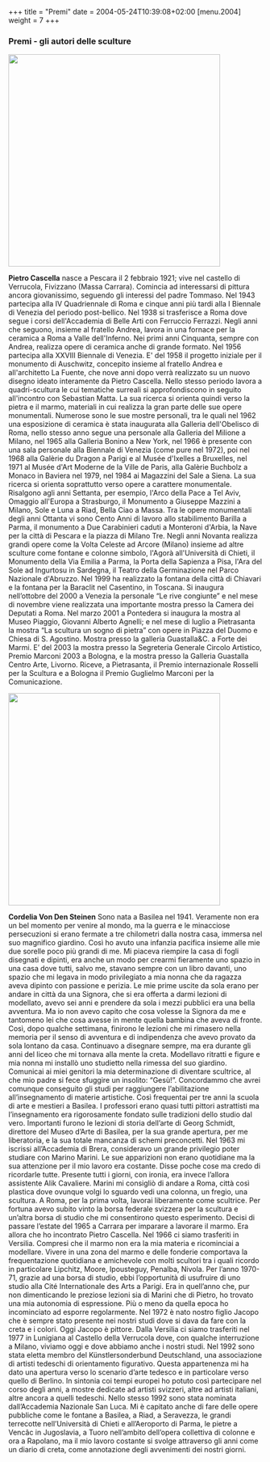 +++
title = "Premi"
date = 2004-05-24T10:39:08+02:00
[menu.2004]
weight = 7 
+++
### Premi -  gli autori delle sculture

<img src="/img/premi_2004_1.jpg" width="420">

**Pietro Cascella** nasce a Pescara il 2 febbraio 1921; vive nel castello di Verrucola, Fivizzano (Massa Carrara). Comincia ad interessarsi di pittura ancora giovanissimo, seguendo gli interessi del padre Tommaso. Nel 1943 partecipa alla IV Quadriennale di Roma e cinque anni più tardi alla I Biennale di Venezia del periodo post-bellico.
Nel 1938 si trasferisce a Roma dove segue i corsi dell'Accademia di Belle Arti con Ferruccio Ferrazzi.
Negli anni che seguono, insieme al fratello Andrea, lavora in una fornace per la ceramica a Roma a Valle dell'Inferno. Nei primi anni Cinquanta, sempre con Andrea, realizza opere di ceramica anche di grande formato.
Nel 1956 partecipa alla XXVIII Biennale di Venezia. E' del 1958 il progetto iniziale per il monumento di Auschwitz, concepito insieme al fratello Andrea e all'architetto La Fuente, che nove anni dopo verrà realizzato su un nuovo disegno ideato interamente da Pietro Cascella.
Nello stesso periodo lavora a quadri-scultura le cui tematiche surreali si approfondiscono in seguito all'incontro con Sebastian Matta. La sua ricerca si orienta quindi verso la pietra e il marmo, materiali in cui realizza la gran parte delle sue opere monumentali.
Numerose sono le sue mostre personali, tra le quali nel 1962 una esposizione di ceramica è stata inaugurata alla Galleria dell'Obelisco di Roma, nello stesso anno segue una personale alla Galleria del Milione a Milano, nel 1965 alla Galleria Bonino a New York, nel 1966 è presente con una sala personale alla Biennale di Venezia (come pure nel 1972), poi nel 1968 alla Galèrie du Dragon a Parigi e al Musée d'Ixelles a Bruxelles, nel 1971 al Musée d'Art Moderne de la Ville de Paris, alla Galèrie Buchbolz a Monaco in Baviera nel 1979, nel 1984 ai Magazzini del Sale a Siena. La sua ricerca si orienta soprattutto verso opere a carattere monumentale.
Risalgono agli anni Settanta, per esempio, l'Arco della Pace a Tel Aviv, Omaggio all'Europa a Strasburgo, il Monumento a Giuseppe Mazzini a Milano, Sole e Luna a Riad, Bella Ciao a Massa. Tra le opere monumentali degli anni Ottanta vi sono Cento Anni di lavoro allo stabilimento Barilla a Parma, il monumento a Due Carabinieri caduti a Monteroni d'Arbia, la Nave per la città di Pescara e la piazza di Milano Tre.
Negli anni Novanta realizza grandi opere come la Volta Celeste ad Arcore (Milano) insieme ad altre sculture come fontane e colonne simbolo, l'Agorà all'Università di Chieti, il Monumento della Via Emilia a Parma, la Porta della Sapienza a Pisa, l'Ara del Sole ad Ingurtosu in Sardegna, il Teatro della Germinazione nel Parco Nazionale d'Abruzzo.
Nel 1999 ha realizzato la fontana della città di Chiavari e la fontana per la Baraclit nel Casentino, in Toscana.
Si inaugura nell’ottobre del 2000 a Venezia la personale “Le rive congiunte” e nel mese di novembre viene realizzata una importante mostra presso la Camera dei Deputati a Roma. Nel marzo 2001 a Pontedera si inaugura la mostra al Museo Piaggio, Giovanni Alberto Agnelli; e nel mese di luglio a Pietrasanta la mostra “La scultura un sogno di pietra” con opere in Piazza del Duomo e Chiesa di S. Agostino. Mostra presso la galleria Guastalla&C. a Forte dei Marmi.
E’ del 2003 la mostra presso la Segreteria Generale Circolo Artistico, Premio Marconi 2003 a Bologna, e la mostra presso la Galleria Guastalla Centro Arte, Livorno. Riceve, a Pietrasanta, il Premio internazionale Rosselli per la Scultura e a Bologna il Premio Guglielmo Marconi per la Comunicazione.



<img src="/img/premi_2004_2.jpg" width="420">

**Cordelia Von Den Steinen**
Sono nata a Basilea nel 1941. Veramente non era un bel momento per venire al mondo, ma la guerra e le minacciose persecuzioni si erano fermate a tre chilometri dalla nostra casa, immersa nel suo magnifico giardino.
Così ho avuto una infanzia pacifica insieme alle mie due sorelle poco più grandi di me.
Mi piaceva riempire la casa di fogli disegnati e dipinti, era anche un modo per crearmi fieramente uno spazio in una casa dove tutti, salvo me, stavano sempre con un libro davanti, uno spazio che mi legava in modo privilegiato a mia nonna che da ragazza aveva dipinto con passione e perizia.
Le mie prime uscite da sola erano per andare in città da una Signora, che si era offerta a darmi lezioni di modellato, avevo sei anni e prendere da sola i mezzi pubblici era una bella avventura. Ma io non avevo capito che cosa volesse la Signora da me e tantomeno lei che cosa avesse in mente quella bambina che aveva di fronte.
Così, dopo qualche settimana, finirono le lezioni che mi rimasero nella memoria per il senso di avventura e di indipendenza che avevo provato da sola lontano da casa.
Continuavo a disegnare sempre, ma era durante gli anni del liceo che mi tornava alla mente la creta. Modellavo ritratti e figure e mia nonna mi installò uno studietto nella rimessa del suo giardino.
Comunicai ai miei genitori la mia determinazione di diventare scultrice, al che mio padre si fece sfuggire un insolito: “Gesù!”. Concordammo che avrei comunque conseguito gli studi per raggiungere l’abilitazione all’insegnamento di materie artistiche.
Così frequentai per tre anni la scuola di arte e mestieri a Basilea. I professori erano quasi tutti pittori astrattisti ma l’insegnamento era rigorosamente fondato sulle tradizioni dello studio dal vero. Importanti furono le lezioni di storia dell’arte di Georg Schmidt, direttore del Museo d’Arte di Basilea, per la sua grande apertura, per me liberatoria, e la sua totale mancanza di schemi preconcetti. Nel 1963 mi iscrissi all’Accademia di Brera, consideravo un grande privilegio poter studiare con Marino Marini.
Le sue apparizioni non erano quotidiane ma la sua attenzione per il mio lavoro era costante.
Disse poche cose ma credo di ricordarle tutte. Presente tutti i giorni, con ironia, era invece l’allora assistente Alik Cavaliere. Marini mi consigliò di andare a Roma, città così plastica dove ovunque volgi lo sguardo vedi una colonna, un fregio, una scultura.
A Roma, per la prima volta, lavorai liberamente come scultrice. Per fortuna avevo subito vinto la borsa federale svizzera per la scultura e un’altra borsa di studio che mi consentirono questo esperimento.
Decisi di passare l’estate del 1965 a Carrara per imparare a lavorare il marmo. Era allora che ho incontrato Pietro Cascella. Nel 1966 ci siamo trasferiti in Versilia. Compresi che il marmo non era la mia materia e ricominciai a modellare.
Vivere in una zona del marmo e delle fonderie comportava la frequentazione quotidiana e amichevole con molti scultori tra i quali ricordo in particolare Lipchitz, Moore, Ipousteguy, Penalba, Nivola.
Per l’anno 1970-71, grazie ad una borsa di studio, ebbi l’opportunità di usufruire di uno studio alla Cité Internationale des Arts a Parigi.
Era in quell’anno che, pur non dimenticando le preziose lezioni sia di Marini che di Pietro, ho trovato una mia autonomia di espressione. Più o meno da quella epoca ho incominciato ad esporre regolarmente. Nel 1972 è nato nostro figlio Jacopo che è sempre stato presente nei nostri studi dove si dava da fare con la creta e i colori.
Oggi Jacopo è pittore. Dalla Versilia ci siamo trasferiti nel 1977 in Lunigiana al Castello della Verrucola dove, con qualche interruzione a Milano, viviamo oggi e dove abbiamo anche i nostri studi. Nel 1992 sono stata eletta membro del Künstlersonderbund Deutschland, una associazione di artisti tedeschi di orientamento figurativo.
Questa appartenenza mi ha dato una apertura verso lo scenario d’arte tedesco e in particolare verso quello di Berlino.
In sintonia coi tempi europei ho potuto così partecipare nel corso degli anni, a mostre dedicate ad artisti svizzeri, altre ad artisti italiani, altre ancora a quelli tedeschi. Nello stesso 1992 sono stata nominata dall’Accademia Nazionale San Luca.
Mi è capitato anche di fare delle opere pubbliche come le fontane a Basilea, a Riad, a Seravezza, le grandi terrecotte nell’Università di Chieti e all’Aeroporto di Parma, le pietre a Vencâc in Jugoslavia, a Tuoro nell’ambito dell’opera collettiva di colonne e ora a Rapolano, ma il mio lavoro costante si svolge attraverso gli anni come un diario di creta, come annotazione degli avvenimenti dei nostri giorni.
